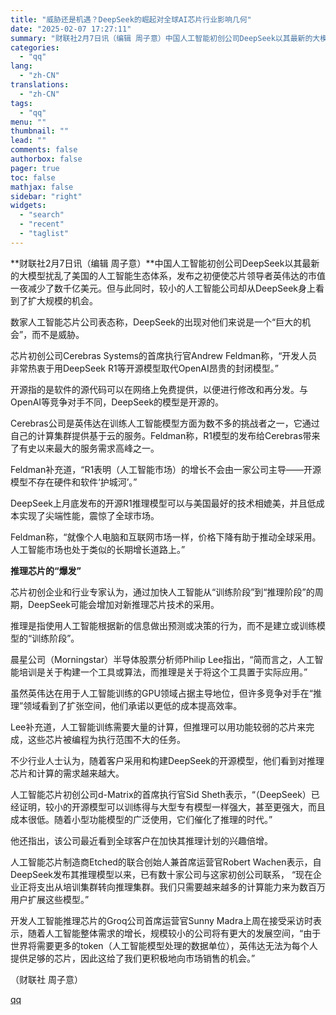 ```yaml
---
title: "威胁还是机遇？DeepSeek的崛起对全球AI芯片行业影响几何"
date: "2025-02-07 17:27:11"
summary: "财联社2月7日讯（编辑 周子意）中国人工智能初创公司DeepSeek以其最新的大模型扰乱了美国的人工..."
categories:
  - "qq"
lang:
  - "zh-CN"
translations:
  - "zh-CN"
tags:
  - "qq"
menu: ""
thumbnail: ""
lead: ""
comments: false
authorbox: false
pager: true
toc: false
mathjax: false
sidebar: "right"
widgets:
  - "search"
  - "recent"
  - "taglist"
---
```


**财联社2月7日讯（编辑 周子意）**中国人工智能初创公司DeepSeek以其最新的大模型扰乱了美国的人工智能生态体系，发布之初便使芯片领导者英伟达的市值一夜减少了数千亿美元。但与此同时，较小的人工智能公司却从DeepSeek身上看到了扩大规模的机会。

数家人工智能芯片公司表态称，DeepSeek的出现对他们来说是一个“巨大的机会”，而不是威胁。

芯片初创公司Cerebras Systems的首席执行官Andrew Feldman称，“开发人员非常热衷于用DeepSeek R1等开源模型取代OpenAI昂贵的封闭模型。”

开源指的是软件的源代码可以在网络上免费提供，以便进行修改和再分发。与OpenAI等竞争对手不同，DeepSeek的模型是开源的。

Cerebras公司是英伟达在训练人工智能模型方面为数不多的挑战者之一，它通过自己的计算集群提供基于云的服务。Feldman称，R1模型的发布给Cerebras带来了有史以来最大的服务需求高峰之一。

Feldman补充道，“R1表明（人工智能市场）的增长不会由一家公司主导——开源模型不存在硬件和软件‘护城河’。”

DeepSeek上月底发布的开源R1推理模型可以与美国最好的技术相媲美，并且低成本实现了尖端性能，震惊了全球市场。

Feldman称，“就像个人电脑和互联网市场一样，价格下降有助于推动全球采用。人工智能市场也处于类似的长期增长道路上。”

**推理芯片的“爆发”**

芯片初创企业和行业专家认为，通过加快人工智能从“训练阶段”到“推理阶段”的周期，DeepSeek可能会增加对新推理芯片技术的采用。

推理是指使用人工智能根据新的信息做出预测或决策的行为，而不是建立或训练模型的“训练阶段”。

晨星公司（Morningstar）半导体股票分析师Philip Lee指出，“简而言之，人工智能培训是关于构建一个工具或算法，而推理是关于将这个工具置于实际应用。”

虽然英伟达在用于人工智能训练的GPU领域占据主导地位，但许多竞争对手在“推理”领域看到了扩张空间，他们承诺以更低的成本提高效率。

Lee补充道，人工智能训练需要大量的计算，但推理可以用功能较弱的芯片来完成，这些芯片被编程为执行范围不大的任务。

不少行业人士认为，随着客户采用和构建DeepSeek的开源模型，他们看到对推理芯片和计算的需求越来越大。

人工智能芯片初创公司d-Matrix的首席执行官Sid Sheth表示，“（DeepSeek）已经证明，较小的开源模型可以训练得与大型专有模型一样强大，甚至更强大，而且成本很低。随着小型功能模型的广泛使用，它们催化了推理的时代。”

他还指出，该公司最近看到全球客户在加快其推理计划的兴趣倍增。

人工智能芯片制造商Etched的联合创始人兼首席运营官Robert Wachen表示，自DeepSeek发布其推理模型以来，已有数十家公司与这家初创公司联系， “现在企业正将支出从培训集群转向推理集群。我们只需要越来越多的计算能力来为数百万用户扩展这些模型。”

开发人工智能推理芯片的Groq公司首席运营官Sunny Madra上周在接受采访时表示，随着人工智能整体需求的增长，规模较小的公司将有更大的发展空间，“由于世界将需要更多的token（人工智能模型处理的数据单位），英伟达无法为每个人提供足够的芯片，因此这给了我们更积极地向市场销售的机会。”

（财联社 周子意）

[qq](https://new.qq.com/rain/a/20250207A06SH700)
